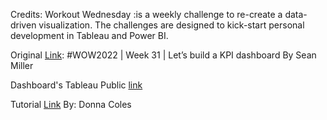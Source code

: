 Credits: Workout Wednesday :is a weekly challenge to re-create a data-driven visualization. The challenges are designed to kick-start personal development in Tableau and Power BI.

Original [Link](https://www.workout-wednesday.com/2022w31tab/): #WOW2022 | Week 31 |  Let’s build a KPI dashboard By Sean Miller

Dashboard's Tableau Public [link](https://public.tableau.com/app/profile/amira.salama/viz/KPIDashboard_16644003968440/KPIDashboard)

Tutorial [Link](https://donnacoles.home.blog/2022/08/04/lets-build-a-kpi-dashboard/) By: Donna Coles
